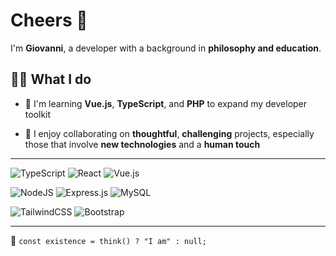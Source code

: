 # Cheers 👋

I'm **Giovanni**, a developer with a background in **philosophy and education**.

## 👨‍💻 What I do

<!--- - 🔭 I'm currently working on a car parking app w/ google maps API --->
- 🌱 I'm learning **Vue.js**, **TypeScript**, and **PHP** to expand my developer toolkit  
<!--- - 💡 I'm passionate about creating tools that solve real-world problems — like my app for finding **free parking spots**  -->
- 🤝 I enjoy collaborating on **thoughtful**, **challenging** projects, especially those that involve **new technologies** and a **human touch**
   
---

![TypeScript](https://img.shields.io/badge/typescript-%23007ACC.svg?style=for-the-badge&logo=typescript&logoColor=white)
![React](https://img.shields.io/badge/react-%2320232a.svg?style=for-the-badge&logo=react&logoColor=%2361DAFB)
![Vue.js](https://img.shields.io/badge/vuejs-%2335495e.svg?style=for-the-badge&logo=vuedotjs&logoColor=%234FC08D)

![NodeJS](https://img.shields.io/badge/node.js-6DA55F?style=for-the-badge&logo=node.js&logoColor=white)
![Express.js](https://img.shields.io/badge/express.js-%23404d59.svg?style=for-the-badge&logo=express&logoColor=%2361DAFB)
![MySQL](https://img.shields.io/badge/mysql-4479A1.svg?style=for-the-badge&logo=mysql&logoColor=white)

![TailwindCSS](https://img.shields.io/badge/tailwindcss-%2338B2AC.svg?style=for-the-badge&logo=tailwind-css&logoColor=white)
![Bootstrap](https://img.shields.io/badge/bootstrap-%238511FA.svg?style=for-the-badge&logo=bootstrap&logoColor=white)

---

🧠 `const existence = think() ? "I am" : null;`
